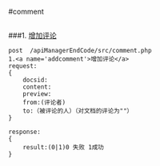 #comment
##
###1. [增加评论](#addcomment)

	
	post  /apiManagerEndCode/src/comment.php
	1.<a name='addcomment'>增加评论</a>
	request:
	{
		docsid:
		content:
		preview:
		from:(评论者)
		to:（被评论的人）（对文档的评论为""）
	}
	
	response:
	{
		result:(0|1)0 失败 1成功
	}